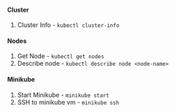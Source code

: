 #### Cluster
1. Cluster Info - `kubectl cluster-info`

#### Nodes
1. Get Node - `kubectl get nodes`
2. Describe node - `kubectl describe node <node-name>`

#### Minikube
1. Start Minikube - `minikube start`
2. SSH to minikube vm - `minikube ssh`
